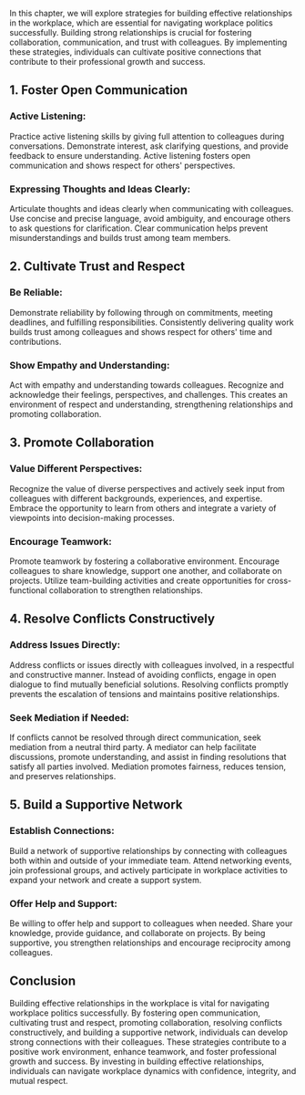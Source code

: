 
In this chapter, we will explore strategies for building effective relationships in the workplace, which are essential for navigating workplace politics successfully. Building strong relationships is crucial for fostering collaboration, communication, and trust with colleagues. By implementing these strategies, individuals can cultivate positive connections that contribute to their professional growth and success.

1\. Foster Open Communication
----------------------------

### Active Listening:

Practice active listening skills by giving full attention to colleagues during conversations. Demonstrate interest, ask clarifying questions, and provide feedback to ensure understanding. Active listening fosters open communication and shows respect for others' perspectives.

### Expressing Thoughts and Ideas Clearly:

Articulate thoughts and ideas clearly when communicating with colleagues. Use concise and precise language, avoid ambiguity, and encourage others to ask questions for clarification. Clear communication helps prevent misunderstandings and builds trust among team members.

2\. Cultivate Trust and Respect
------------------------------

### Be Reliable:

Demonstrate reliability by following through on commitments, meeting deadlines, and fulfilling responsibilities. Consistently delivering quality work builds trust among colleagues and shows respect for others' time and contributions.

### Show Empathy and Understanding:

Act with empathy and understanding towards colleagues. Recognize and acknowledge their feelings, perspectives, and challenges. This creates an environment of respect and understanding, strengthening relationships and promoting collaboration.

3\. Promote Collaboration
------------------------

### Value Different Perspectives:

Recognize the value of diverse perspectives and actively seek input from colleagues with different backgrounds, experiences, and expertise. Embrace the opportunity to learn from others and integrate a variety of viewpoints into decision-making processes.

### Encourage Teamwork:

Promote teamwork by fostering a collaborative environment. Encourage colleagues to share knowledge, support one another, and collaborate on projects. Utilize team-building activities and create opportunities for cross-functional collaboration to strengthen relationships.

4\. Resolve Conflicts Constructively
-----------------------------------

### Address Issues Directly:

Address conflicts or issues directly with colleagues involved, in a respectful and constructive manner. Instead of avoiding conflicts, engage in open dialogue to find mutually beneficial solutions. Resolving conflicts promptly prevents the escalation of tensions and maintains positive relationships.

### Seek Mediation if Needed:

If conflicts cannot be resolved through direct communication, seek mediation from a neutral third party. A mediator can help facilitate discussions, promote understanding, and assist in finding resolutions that satisfy all parties involved. Mediation promotes fairness, reduces tension, and preserves relationships.

5\. Build a Supportive Network
-----------------------------

### Establish Connections:

Build a network of supportive relationships by connecting with colleagues both within and outside of your immediate team. Attend networking events, join professional groups, and actively participate in workplace activities to expand your network and create a support system.

### Offer Help and Support:

Be willing to offer help and support to colleagues when needed. Share your knowledge, provide guidance, and collaborate on projects. By being supportive, you strengthen relationships and encourage reciprocity among colleagues.

Conclusion
----------

Building effective relationships in the workplace is vital for navigating workplace politics successfully. By fostering open communication, cultivating trust and respect, promoting collaboration, resolving conflicts constructively, and building a supportive network, individuals can develop strong connections with their colleagues. These strategies contribute to a positive work environment, enhance teamwork, and foster professional growth and success. By investing in building effective relationships, individuals can navigate workplace dynamics with confidence, integrity, and mutual respect.
